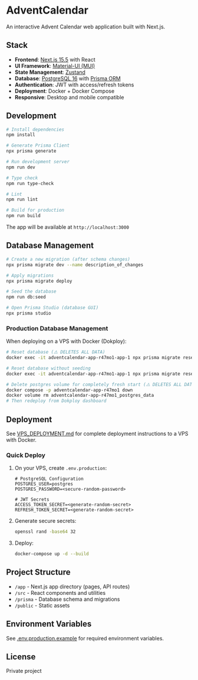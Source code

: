 # AdventCalendar

An interactive Advent Calendar web application built with Next.js.

## Stack

- **Frontend**: [Next.js 15.5](https://nextjs.org/) with React
- **UI Framework**: [Material-UI (MUI)](https://mui.com/)
- **State Management**: [Zustand](https://github.com/pmndrs/zustand)
- **Database**: [PostgreSQL 16](https://www.postgresql.org/) with [Prisma ORM](https://www.prisma.io/)
- **Authentication**: JWT with access/refresh tokens
- **Deployment**: Docker + Docker Compose
- **Responsive**: Desktop and mobile compatible

## Development

```bash
# Install dependencies
npm install

# Generate Prisma Client
npx prisma generate

# Run development server
npm run dev

# Type check
npm run type-check

# Lint
npm run lint

# Build for production
npm run build
```

The app will be available at `http://localhost:3000`

## Database Management

```bash
# Create a new migration (after schema changes)
npx prisma migrate dev --name description_of_changes

# Apply migrations
npx prisma migrate deploy

# Seed the database
npm run db:seed

# Open Prisma Studio (database GUI)
npx prisma studio
```

### Production Database Management

When deploying on a VPS with Docker (Dokploy):

```bash
# Reset database (⚠️ DELETES ALL DATA)
docker exec -it adventcalendar-app-r47mo1-app-1 npx prisma migrate reset --force

# Reset database without seeding
docker exec -it adventcalendar-app-r47mo1-app-1 npx prisma migrate reset --force --skip-seed

# Delete postgres volume for completely fresh start (⚠️ DELETES ALL DATA)
docker compose -p adventcalendar-app-r47mo1 down
docker volume rm adventcalendar-app-r47mo1_postgres_data
# Then redeploy from Dokploy dashboard
```

## Deployment

See [VPS_DEPLOYMENT.md](./VPS_DEPLOYMENT.md) for complete deployment instructions to a VPS with Docker.

### Quick Deploy

1. On your VPS, create `.env.production`:
   ```env
   # PostgreSQL Configuration
   POSTGRES_USER=postgres
   POSTGRES_PASSWORD=<secure-random-password>

   # JWT Secrets
   ACCESS_TOKEN_SECRET=<generate-random-secret>
   REFRESH_TOKEN_SECRET=<generate-random-secret>
   ```

2. Generate secure secrets:
   ```bash
   openssl rand -base64 32
   ```

3. Deploy:
   ```bash
   docker-compose up -d --build
   ```

## Project Structure

- `/app` - Next.js app directory (pages, API routes)
- `/src` - React components and utilities
- `/prisma` - Database schema and migrations
- `/public` - Static assets

## Environment Variables

See [.env.production.example](./.env.production.example) for required environment variables.

## License

Private project
